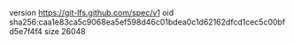 version https://git-lfs.github.com/spec/v1
oid sha256:caa1e83ca5c9068ea5ef598d46c01bdea0c1d62162dfcd1cec5c00bfd5e7f4f4
size 26048
